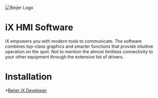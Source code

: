 ![Beijer Logo](https://mb.cision.com/Public/668/logo/80ef19c951201062_org.jpg)

# iX HMI Software
iX empowers you with modern tools to communicate. The software combines top-class graphics and smarter functions that provide intuitive operation on the spot. Not to mention the almost limitless connectivity to your other equipment through the extensive list of drivers.

# Installation
*[Beijer iX Developer](https://smartstore.beijerelectronics.com/en/Software/ix%20developer)
